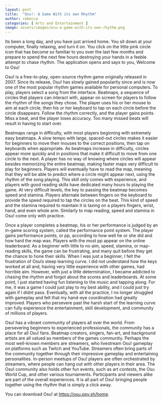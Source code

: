 ```yaml
---
layout: post
title:  "Osu!: A Game With its own Rhythm"
author: rebecca
categories: [ Arts and Entertainment ]
image: assets/images/osu-a-game-with-its-own-rhythm.png
---
```


Its been a long day, and you have just arrived home. You sit down at your computer, finally relaxing, and turn it on. You click on the little pink circle icon that has become so familiar to you over the last few months and prepare to spend the next few hours destroying your hands in a feeble attempt to chase rhythm. The application opens and says to you, Welcome to Osu!

Osu! is a free-to-play, open-source rhythm game originally released in 2007. Since its release, Osu! has slowly gained popularity since and is now one of the most popular rhythm games available for personal computers. To play, players select a song from the interface. Beatmaps, a sequence of circles that players can interact with, appear on screen for players to follow the rhythm of the songs they chose. The player uses his or her mouse to aim at each circle, then his or her keyboard to tap on each circle before the circle disappears. Follow the rhythm correctly, and the player gains points. Miss a beat, and the player loses accuracy. Too many missed beats will result in having to start over. 

Beatmaps range in difficulty, with most players beginning with extremely easy beatmaps. A slow tempo with large, spaced-out circles makes it easier for beginners to move their mouses to the correct positions, then tap on keyboards when appropriate. As beatmaps increase in difficulty, circles appear more quickly and in positions that make it difficult to move from one circle to the next. A player has no way of knowing where circles will appear besides memorizing the entire beatmap, making faster maps very difficult to play for beginners. Players will eventually have to read the map, meaning that they will be able to predict where a circle might appear next, using the rhythm of the song playing. This skill only comes with experience, and players with good reading skills have dedicated many hours to playing the game. At very difficult levels, the key to passing the beatmap becomes speed and stamina. Players alternate between fingers on the keyboard to provide the speed required to tap the circles on the beat. This kind of speed and the stamina required to maintain it is taxing on a players fingers, wrist, hand, and even whole arm. Similarly to map reading, speed and stamina in Osu! come only with practice.

 Once a player completes a beatmap, his or her performance is judged by an in-game scoring system, called the performance point system. The player gains performance points, or pp, according to how well he or she did and how hard the map was. Players with the most pp appear on the online leaderboard. As a beginner with little to no aim, speed, stamina, or map-reading skills, the game can be frustrating, and many quit before they get the chance to hone their skills. When I was just a beginner, I felt the frustration of Osu!s steep learning curve. I did not understand how the keys worked at all and, having very little experience with other games, had horrible aim. However, with just a little determination, I became addicted to chasing the rhythm and forgot about the scores and leaderboards. At some point, I just started having fun listening to the music and tapping along. For me, it was a game I could just play to my best ability, and I could just try again if I didnt pass. Eventually, with all the practice, I no longer struggled with gameplay and felt that my hand-eye coordination had greatly improved. Players who persevere past the harsh start of the learning curve can fully experience the entertainment, skill development, and community of millions of players.

Osu! has a vibrant community of players all over the world. From persevering beginners to experienced professionals, the community has a place for all Osu! fans. Beatmap creators, singers, fan-art, and background artists are all valued as members of the games community. Perhaps the most well-known members are streamers, who livestream Osu! gameplay on platforms such as Twitch and YouTube. Streamers often bring parts of the community together through their impressive gameplay and entertaining personalities. In-person meetups of Osu! players are often orchestrated by streamers, where people can hang out with other players in their area. The Osu! community also holds other fun events, such as art contests, the Osu World Cup, and other various tournaments. Participants and viewers alike are part of the overall experiences. It is all part of Osu! bringing people together using the rhythm that is simply a click away.

You can download Osu! at https://osu.ppy.sh/home.


